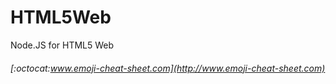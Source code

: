# HTML5Web
 Node.JS  for HTML5 Web
 
 
 
###### [:octocat:www.emoji-cheat-sheet.com](http://www.emoji-cheat-sheet.com)
 
 
 
 
 
